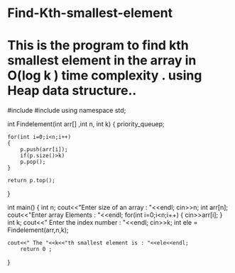 # Find-Kth-smallest-element
# This is the program to find kth smallest element in the array in O(log k ) time complexity . using Heap data structure..



#include<iostream>
#include<queue>
using namespace std;

int Findelement(int arr[] ,int n, int k)
{
    priority_queue<int>p;

    for(int i=0;i<n;i++)
    {
        p.push(arr[i]);
        if(p.size()>k)
        p.pop();
    }

    return p.top();

}


int main()
{
    int n;
    cout<<"Enter size of an array : "<<endl;
    cin>>n;
    int arr[n];
    cout<<"Enter array Elements : "<<endl;
    for(int i=0;i<n;i++)
    {
        cin>>arr[i];
    }
    int k;
    cout<<" Enter the index number : "<<endl;
    cin>>k;
    int ele = Findelement(arr,n,k);

    cout<<" The "<<k<<"th smallest element is : "<<ele<<endl;
        return 0 ;
}
